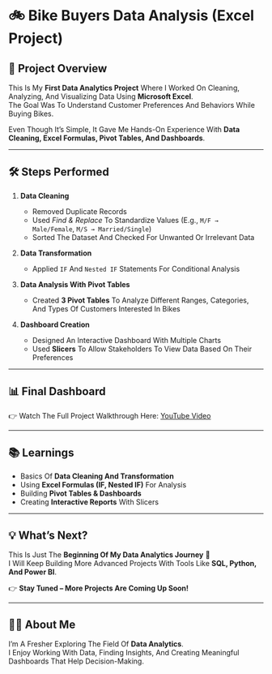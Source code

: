 # 🚲 Bike Buyers Data Analysis (Excel Project)

## 📌 Project Overview  
This Is My **First Data Analytics Project** Where I Worked On Cleaning, Analyzing, And Visualizing Data Using **Microsoft Excel**.  
The Goal Was To Understand Customer Preferences And Behaviors While Buying Bikes.  

Even Though It’s Simple, It Gave Me Hands-On Experience With **Data Cleaning, Excel Formulas, Pivot Tables, And Dashboards**.  

---

## 🛠️ Steps Performed  

1. **Data Cleaning**  
   - Removed Duplicate Records  
   - Used *Find & Replace* To Standardize Values (E.g., `M/F → Male/Female`, `M/S → Married/Single`)  
   - Sorted The Dataset And Checked For Unwanted Or Irrelevant Data  

2. **Data Transformation**  
   - Applied `IF` And `Nested IF` Statements For Conditional Analysis  

3. **Data Analysis With Pivot Tables**  
   - Created **3 Pivot Tables** To Analyze Different Ranges, Categories, And Types Of Customers Interested In Bikes  

4. **Dashboard Creation**  
   - Designed An Interactive Dashboard With Multiple Charts  
   - Used **Slicers** To Allow Stakeholders To View Data Based On Their Preferences  

---

## 📊 Final Dashboard  
👉 Watch The Full Project Walkthrough Here: [YouTube Video](https://youtu.be/opJgMj1IUrc?feature=shared)  

---

## 📚 Learnings  
- Basics Of **Data Cleaning And Transformation**  
- Using **Excel Formulas (IF, Nested IF)** For Analysis  
- Building **Pivot Tables & Dashboards**  
- Creating **Interactive Reports** With Slicers  

---

## 💡 What’s Next?  
This Is Just The **Beginning Of My Data Analytics Journey** 🚀  
I Will Keep Building More Advanced Projects With Tools Like **SQL, Python, And Power BI**.  

👉 **Stay Tuned – More Projects Are Coming Up Soon!**  

---

## 🧑‍💻 About Me  
I’m A Fresher Exploring The Field Of **Data Analytics**.  
I Enjoy Working With Data, Finding Insights, And Creating Meaningful Dashboards That Help Decision-Making.  
